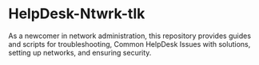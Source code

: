 # HelpDesk-Ntwrk-tlk
As a newcomer in network administration, this repository provides guides and scripts for troubleshooting, Common HelpDesk Issues with solutions, setting up networks, and ensuring security. 
